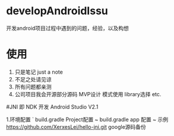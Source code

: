 # developAndroidIssu
 开发android项目过程中遇到的问题，经验，以及构想
 
# 使用
1. 只是笔记  just a note
2. 不足之处请见谅
3. 所有问题都亲测
4. 公司项目我会开源部分源码 MVP设计 模式使用 library选择 etc.

#JNI 即 NDK 开发 Android Studio V2.1

1.环境配置
` build.gradle Project配置
~ build.gradle app 配置
~ 示例 https://github.com/XerxesLei/hello-jni.git google源码备份